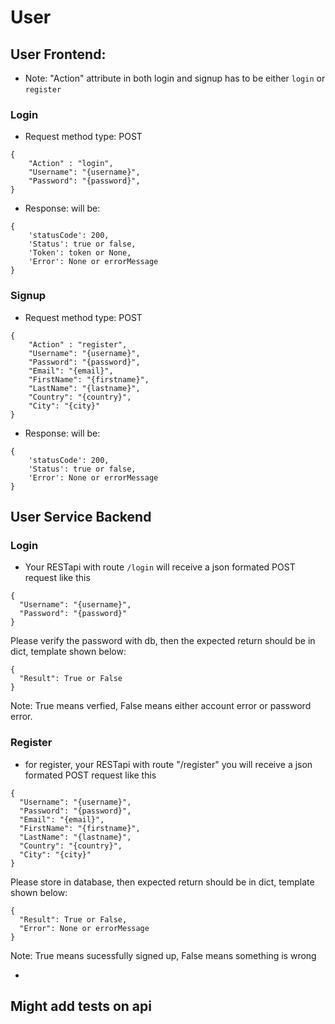 # User  

## User Frontend:
 - Note: "Action" attribute in both login and signup has to be either `login` or `register`
### Login
- Request method type: POST      
 ```
 {
     "Action" : "login",
     "Username": "{username}",
     "Password": "{password}",
 }
 ```
- Response: will be: 
```
{
    'statusCode': 200,
    'Status': true or false,
    'Token': token or None,
    'Error': None or errorMessage
}
```

### Signup
- Request method type: POST         
 ```
 {
     "Action" : "register",
     "Username": "{username}",
     "Password": "{password}",
     "Email": "{email}",
     "FirstName": "{firstname}",
     "LastName": "{lastname}",
     "Country": "{country}",
     "City": "{city}"
 }
 ```
 - Response: will be: 
```
{
    'statusCode': 200,
    'Status': true or false,
    'Error': None or errorMessage
}
```

## User Service Backend

### Login
 - Your RESTapi with route `/login` will receive a json formated POST request like this       
 ```
 {
   "Username": "{username}",
   "Password": "{password}"
 }
 ```
   Please verify the password with db, then the expected return should be in dict, template shown below:
 ```
 {
   "Result": True or False   
 }
 ```        
   Note: True means verfied, False means either account error or password error.

### Register
 - for register, your RESTapi with route "/register" you will receive a json formated POST request like this              
 ```
 {
   "Username": "{username}",
   "Password": "{password}",
   "Email": "{email}",
   "FirstName": "{firstname}",
   "LastName": "{lastname}",
   "Country": "{country}",
   "City": "{city}"   
 }          
 ```
   Please store in database, then expected return should be in dict, template shown below:          
 ```    
 {
   "Result": True or False,
   "Error": None or errorMessage
 }
 ```            
   Note: True means sucessfully signed up, False means something is wrong
   
   
   -
   
## Might add tests on api
